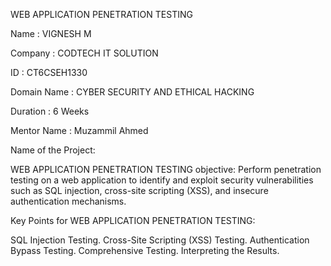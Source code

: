 WEB APPLICATION PENETRATION TESTING

Name : VIGNESH M

Company : CODTECH IT SOLUTION

ID : CT6CSEH1330

Domain Name : CYBER SECURITY AND ETHICAL HACKING

Duration : 6 Weeks

Mentor Name : Muzammil Ahmed

Name of the Project:

WEB APPLICATION PENETRATION TESTING 
  objective: Perform penetration testing on a web application to identify and exploit security
vulnerabilities such as SQL injection, cross-site scripting (XSS), and insecure
authentication mechanisms.

Key Points for WEB APPLICATION PENETRATION TESTING:

SQL Injection Testing.
Cross-Site Scripting (XSS) Testing.
Authentication Bypass Testing.
Comprehensive Testing.
Interpreting the Results.
